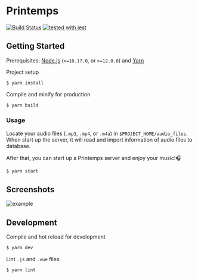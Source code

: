 # Printemps
[![Build Status](https://travis-ci.org/cest-tout/printemps.svg?branch=master)](https://travis-ci.org/cest-tout/printemps)
[![tested with jest](https://img.shields.io/badge/tested_with-jest-99424f.svg)](https://github.com/facebook/jest)


## Getting Started
Prerequisites: [Node.js](https://nodejs.org/) (`>=10.17.0`, or `>=12.0.0`) and [Yarn](https://github.com/yarnpkg/yarn)

Project setup
```sh
$ yarn install
```

Compile and minify for production
```sh
$ yarn build
```

### Usage
Locate your audio files (`.mp3`, `.mp4`, or `.m4a`) in `$PROJECT_HOME/audio_files`. When start up the server, it will read and import information of audio files to database. 

After that, you can start up a Printemps server and enjoy your music!:headphones:
```sh
$ yarn start
```


## Screenshots
![example](https://user-images.githubusercontent.com/26314307/73606861-4f1e2800-45f2-11ea-8cb6-b3c6413fab3b.png)


## Development
Compile and hot reload for development
```sh
$ yarn dev
```

Lint `.js` and `.vue` files
```sh
$ yarn lint
```
